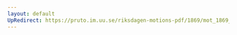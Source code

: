 ```yaml
---
layout: default
UpRedirect: https://pruto.im.uu.se/riksdagen-motions-pdf/1869/mot_1869__ak__31/mot_1869__ak__31-001.pdf
---
```

